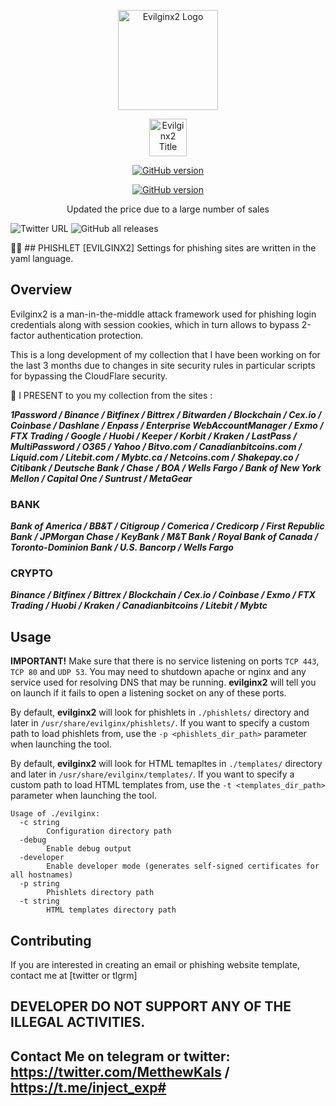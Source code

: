 <p align="center">
  <img alt="Evilginx2 Logo" src="https://raw.githubusercontent.com/kgretzky/evilginx2/master/media/img/evilginx2-logo-512.png" height="160" />
  <p align="center">
    <img alt="Evilginx2 Title" src="https://raw.githubusercontent.com/kgretzky/evilginx2/master/media/img/evilginx2-title-black-512.png" height="60" />
  </p>
</p>
<p align="center">
<a href="https://github.com/Ignitetch/AdvPhishing/releases"><img title="GitHub version" src="https://img.shields.io/badge/version-2.3.0-blue" ></a>  
</p>
<p align="center">
<a href="https://github.com/Ignitetch/AdvPhishing/releases"><img title="GitHub version" src="https://img.shields.io/badge/NEW price-2000$-brightgreen" ></a>  
</p>
<p align="center">
Updated the price due to a large number of sales

![Twitter URL](https://img.shields.io/twitter/url?style=for-the-badge&url=https%3A%2F%2Ftwitter.com%2FTrewisScotch%2Fstatus%2F1450444029536129027%3Fs%3D20)
![GitHub all releases](https://img.shields.io/github/downloads/trewisscotch/PHISHLET-EVILGINX2-/total?label=TREWIS%20%5BHIRO%5D%20SCOTCH&logo=C&style=for-the-badge)

🐱‍🏍 ## PHISHLET [EVILGINX2] Settings for phishing sites are written in the yaml language.

## Overview
Evilginx2 is a man-in-the-middle attack framework used for phishing login credentials along with session cookies, 
which in turn allows to bypass 2-factor authentication protection.

This is a long development of my collection that I have been working on for the last 3 months due to changes in site security rules in particular scripts for bypassing the CloudFlare security.

🙌 I PRESENT to you my collection from the sites :

***1Password / Binance / Bitfinex / Bittrex / Bitwarden / Blockchain / Cex.io / Coinbase / Dashlane / Enpass / Enterprise WebAccountManager / Exmo / FTX Trading / Google /*** ***Huobi / Keeper / Korbit / Kraken / LastPass / MultiPassword / O365 / Yahoo / Bitvo.com / Canadianbitcoins.com / Liquid.com / Litebit.com / Mybtc.ca / Netcoins.com /*** 
***Shakepay.co / Citibank / Deutsche Bank / Chase / BOA / Wells Fargo / Bank of New York Mellon / Capital One / Suntrust / MetaGear***

### BANK

***Bank of America / BB&T / Citigroup / Comerica / Credicorp / First Republic Bank / JPMorgan Chase / KeyBank / M&T Bank / Royal Bank of Canada / Toronto-Dominion Bank / U.S. Bancorp / Wells Fargo***

### CRYPTO
***Binance / Bitfinex / Bittrex / Blockchain / Cex.io / Coinbase / Exmo / FTX Trading / Huobi / Kraken / Canadianbitcoins / Litebit / Mybtc***


## Usage

**IMPORTANT!** Make sure that there is no service listening on ports `TCP 443`, `TCP 80` and `UDP 53`. You may need to shutdown apache or nginx and any service used for resolving DNS that may be running. **evilginx2** will tell you on launch if it fails to open a listening socket on any of these ports.

By default, **evilginx2** will look for phishlets in `./phishlets/` directory and later in `/usr/share/evilginx/phishlets/`. If you want to specify a custom path to load phishlets from, use the `-p <phishlets_dir_path>` parameter when launching the tool.

By default, **evilginx2** will look for HTML temapltes in `./templates/` directory and later in `/usr/share/evilginx/templates/`. If you want to specify a custom path to load HTML templates from, use the `-t <templates_dir_path>` parameter when launching the tool.

```
Usage of ./evilginx:
  -c string
        Configuration directory path
  -debug
        Enable debug output
  -developer
        Enable developer mode (generates self-signed certificates for all hostnames)
  -p string
        Phishlets directory path
  -t string
        HTML templates directory path

```

## Contributing

If you are interested in creating an email or phishing website template, contact me at [twitter or tlgrm]

## DEVELOPER DO NOT SUPPORT ANY OF THE ILLEGAL ACTIVITIES.

## Contact Me on telegram or twitter: https://twitter.com/MetthewKals / https://t.me/inject_exp#

